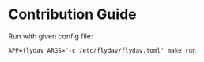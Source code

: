 # Contribution Guide

Run with given config file:

```shell
APP=flydav ARGS="-c /etc/flydav/flydav.toml" make run
```